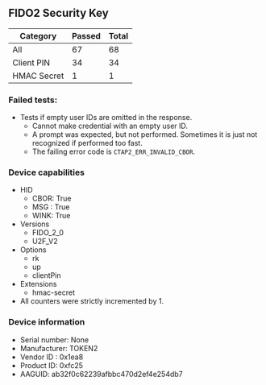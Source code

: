 ## FIDO2 Security Key

| Category    |   Passed |   Total |
|-------------|----------|---------|
| All         |       67 |      68 |
| Client PIN  |       34 |      34 |
| HMAC Secret |        1 |       1 |

### Failed tests:

* Tests if empty user IDs are omitted in the response.
  * Cannot make credential with an empty user ID.
  * A prompt was expected, but not performed. Sometimes it is just not recognized if performed too fast.
  * The failing error code is `CTAP2_ERR_INVALID_CBOR`.

### Device capabilities

* HID
  * CBOR: True
  * MSG : True
  * WINK: True
* Versions
  * FIDO_2_0
  * U2F_V2
* Options
  * rk
  * up
  * clientPin
* Extensions
  * hmac-secret
* All counters were strictly incremented by 1.

### Device information

* Serial number: None
* Manufacturer: TOKEN2
* Vendor ID : 0x1ea8
* Product ID: 0xfc25
* AAGUID: ab32f0c62239afbbc470d2ef4e254db7
